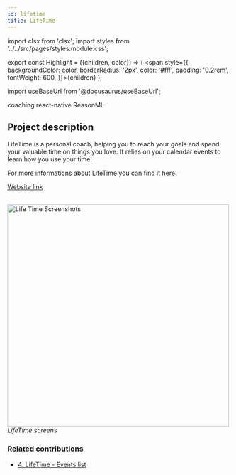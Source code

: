```yaml
---
id: lifetime
title: LifeTime
---
```


import clsx from 'clsx';
import styles from '../../src/pages/styles.module.css';

export const Highlight = ({children, color}) => ( <span style={{
      backgroundColor: color,
      borderRadius: '2px',
      color: '#fff',
      padding: '0.2rem',
      fontWeight: 600,
    }}>{children}</span> );

import useBaseUrl from '@docusaurus/useBaseUrl';

<div className="marginBottom">
  <span className="badge badge--secondary marginRight">coaching</span>
  <span className="badge badge--secondary marginRight">react-native</span>
  <span className="badge badge--secondary marginRight">ReasonML</span>
</div>

## Project description

LifeTime is a personal coach, helping you to reach your goals and spend your valuable time on things you love.
It relies on your calendar events to learn how you use your time.

For more informations about LifeTime you can find it <a href="https://github.com/xlayers/xlayers"><Highlight color="#25c2a0">here</Highlight></a>.

<a href="https://moox.io/apps/lifetime/"><Highlight color="#25c2a0">Website link</Highlight></a>

<div className="image-wrapper">
<br/>
<img
  alt="Life Time Screenshots"
  width="500px"
  src={useBaseUrl('img/lifetime/screenshots.png')}
/>
<br/>
<em>LifeTime screens</em>
</div>

### Related contributions

- <a href="/docs/contributions/lifetime28"><Highlight color="#25c2a0">4. LifeTime - Events list</Highlight></a>

